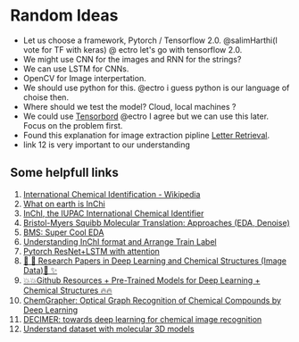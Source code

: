 # Random Ideas

 * Let us choose a framework, Pytorch / Tensorflow 2.0. @salimHarthi(I vote for TF with keras) @ ectro let's go with tensorflow 2.0.
 * We might use CNN for the images and RNN for the strings?
 * We can use LSTM for CNNs. 
 * OpenCV for Image interpertation.
 * We should use python for this. @ectro i guess python is our language of choise then.
 * Where should we test the model? Cloud, local machines ?
 * We could use [Tensorbord](https://www.tensorflow.org/tensorboard/get_started) @ectro I agree but we can use this later. Focus on the problem first.
 * Found this explanation for image extraction pipline [Letter Retrieval](https://www.kaggle.com/thomaskonstantin/letter-retrieval-molecular-translation).
 * link 12 is very important to our understanding 

## Some helpfull links

1. [International Chemical Identification - Wikipedia](https://en.wikipedia.org/wiki/International_Chemical_Identifier)
2. [What on earth is InChi](https://iupac.org/100/stories/what-on-earth-is-inchi/)
3. [InChI, the IUPAC International Chemical Identifier](https://jcheminf.biomedcentral.com/articles/10.1186/s13321-015-0068-4)
4. [Bristol-Myers Squibb Molecular Translation: Approaches (EDA, Denoise)](https://www.kaggle.com/maksymshkliarevskyi/bms-moleculartranslation-approaches-eda-denoise) 
5. [BMS: Super Cool EDA](https://www.kaggle.com/maunish/bms-super-cool-eda)
6. [Understanding InChI format and Arrange Train Label](https://www.kaggle.com/wineplanetary/understanding-inchi-format-and-arrange-train-label)
7. [Pytorch ResNet+LSTM with attention](https://www.kaggle.com/pasewark/pytorch-resnet-lstm-with-attention)
8. [🎊 🎉 Research Papers in Deep Learning and Chemical Structures (Image Data)🌟 ✨](https://www.kaggle.com/c/bms-molecular-translation/discussion/223218)
9. [💥💥Github Resources + Pre-Trained Models for Deep Learning + Chemical Structures 🔥🔥](https://www.kaggle.com/c/bms-molecular-translation/discussion/223223)
10. [ChemGrapher: Optical Graph Recognition of Chemical Compounds by Deep Learning](https://arxiv.org/abs/2002.09914)
11. [DECIMER: towards deep learning for chemical image recognition](https://jcheminf.biomedcentral.com/track/pdf/10.1186/s13321-020-00469-w.pdf)
12. [Understand dataset with molecular 3D models](https://www.kaggle.com/nayuts/understand-dataset-with-molecular-3d-models)
